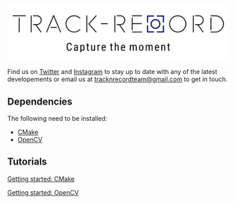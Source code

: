 ![test](https://github.com/oscell/Track-Record/blob/5bf5b6f9409c1b4b8569f964b363590f647e12f0/Images/Logo_slogan.png)

Find us on [Twitter](https://twitter.com/TrackrecordTeam) and [Instagram](https://www.instagram.com/_u/tracknrecordteam) to stay up to date with any of the latest developements or email us at tracknrecordteam@gmail.com to get in touch.

## Dependencies
The following need to be installed:
- [CMake](https://cmake.org/download/)
- [OpenCV](https://opencv.org/releases/)

## Tutorials
[Getting started: CMake](https://cmake.org/cmake/help/latest/guide/tutorial/index.html)

[Getting started: OpenCV](https://www.opencv-srf.com/2017/11/install-opencv-with-visual-studio.html)

